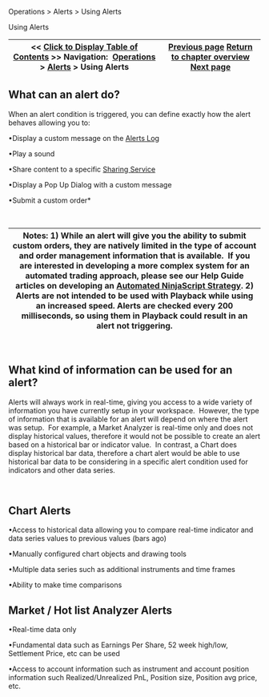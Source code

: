 ﻿


Operations \> Alerts \> Using Alerts






















Using Alerts







| \<\< [Click to Display Table of Contents](using_alerts.md) \>\> **Navigation:**     [Operations](operations.md) \> [Alerts](alerts.md) \> Using Alerts | [Previous page](alerts.md) [Return to chapter overview](alerts.md) [Next page](alerts_dialog.md) |
| --- | --- |











## What can an alert do?


When an alert condition is triggered, you can define exactly how the alert behaves allowing you to:


•Display a custom message on the [Alerts Log](alerts_log.md)

•Play a sound

•Share content to a specific [Sharing Service](general_section.md)

•Display a Pop Up Dialog with a custom message

•Submit a custom order\*

 




| Notes:  1\) While an alert will give you the ability to submit custom orders, they are natively limited in the type of account and order management information that is available.  If you are interested in developing a more complex system for an automated trading approach, please see our Help Guide articles on developing an [Automated NinjaScript Strategy](strategy.md). 2\) Alerts are not intended to be used with Playback while using an increased speed. Alerts are checked every 200 milliseconds, so using them in Playback could result in an alert not triggering. |
| --- |



 


## What kind of information can be used for an alert?


Alerts will always work in real\-time, giving you access to a wide variety of information you have currently setup in your workspace.  However, the type of information that is available for an alert will depend on where the alert was setup.  For example, a Market Analyzer is real\-time only and does not display historical values, therefore it would not be possible to create an alert based on a historical bar or indicator value.  In contrast, a Chart does display historical bar data, therefore a chart alert would be able to use historical bar data to be considering in a specific alert condition used for indicators and other data series.


 


## Chart Alerts


•Access to historical data allowing you to compare real\-time indicator and data series values to previous values (bars ago)

•Manually configured chart objects and drawing tools

•Multiple data series such as additional instruments and time frames

•Ability to make time comparisons 

## Market / Hot list Analyzer Alerts


•Real\-time data only

•Fundamental data such as Earnings Per Share, 52 week high/low, Settlement Price, etc can be used

•Access to account information such as instrument and account position information such Realized/Unrealized PnL, Position size, Position avg price, etc.








